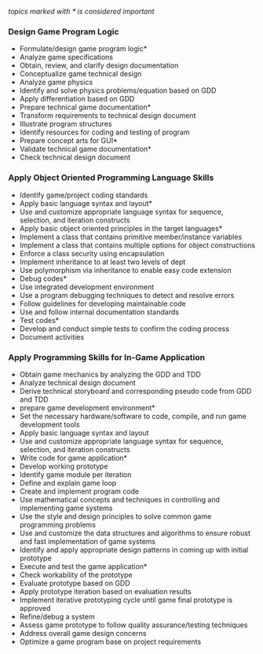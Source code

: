
*topics marked with \* is considered important*  
### Design Game Program Logic

- Formulate/design game program logic*
- Analyze game specifications
- Obtain, review, and clarify design documentation
- Conceptualize game technical design
- Analyze game physics
- Identify and solve physics problems/equation based on GDD
- Apply differentiation based on GDD
- Prepare technical game documentation*
- Transform requirements to technical design document
- Illustrate program structures
- Identify resources for coding and testing of program
- Prepare concept arts for GUI*
- Validate technical game documentation*
- Check technical design document

### Apply Object Oriented Programming Language Skills

- Identify game/project coding standards
- Apply basic language syntax and layout*
- Use and customize appropriate language syntax for sequence, selection, and iteration constructs
- Apply basic object oriented principles in the target languages*
- Implement a class that contains primitive member/instance variables
- Implement a class that contains multiple options for object constructions
- Enforce a class security using encapsulation
- Implement inheritance to at least two levels of dept
- Use polymorphism via inheritance to enable easy code extension
- Debug codes*
- Use integrated development environment
- Use a program debugging techniques to detect and resolve errors
- Follow guidelines for developing maintainable code
- Use and follow internal documentation standards
- Test codes*
- Develop and conduct simple tests to confirm the coding process
- Document activities

### Apply Programming Skills for In-Game Application

- Obtain game mechanics by analyzing the GDD and TDD
- Analyze technical design document
- Derive technical storyboard and corresponding pseudo code from GDD and TDD
- prepare game development environment*
- Set the necessary hardware/software to code, compile, and run game development tools
- Apply basic language syntax and layout
- Use and customize appropriate language syntax for sequence, selection, and iteration constructs
- Write code for game application*
- Develop working prototype
- Identify game module per iteration
- Define and explain game loop
- Create and implement program code
- Use mathematical concepts and techniques in controlling and implementing game systems
- Use the style and design principles to solve common game programming problems
- Use and customize the data structures and algorithms to ensure robust and fast implementation of game systems
- Identify and apply appropriate design patterns in coming up with initial prototype
- Execute and test the game application*
- Check workability of the prototype 
- Evaluate prototype based on GDD
- Apply prototype iteration based on evaluation results
- Implement iterative prototyping cycle until game final prototype is approved
- Refine/debug a system
- Assess game prototype to follow quality assurance/testing techniques
- Address overall game design concerns
- Optimize a game program base on project requirements